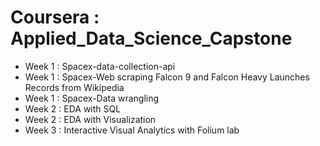 # Coursera : Applied_Data_Science_Capstone
* Week 1 : Spacex-data-collection-api
* Week 1 : Spacex-Web scraping Falcon 9 and Falcon Heavy Launches Records from Wikipedia
* Week 1 : Spacex-Data wrangling
* Week 2 : EDA with SQL
* Week 2 : EDA with Visualization
* Week 3 : Interactive Visual Analytics with Folium lab
